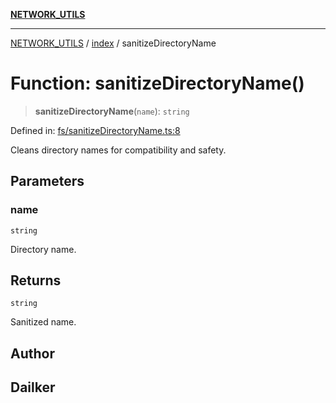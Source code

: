 [**NETWORK_UTILS**](../../README.md)

***

[NETWORK_UTILS](../../README.md) / [index](../README.md) / sanitizeDirectoryName

# Function: sanitizeDirectoryName()

> **sanitizeDirectoryName**(`name`): `string`

Defined in: [fs/sanitizeDirectoryName.ts:8](https://github.com/dailker/everyutil/blob/7c30ec40bbb398255a9be572db0a537e8bcb9c11/src/fs/sanitizeDirectoryName.ts#L8)

Cleans directory names for compatibility and safety.

## Parameters

### name

`string`

Directory name.

## Returns

`string`

Sanitized name.

## Author

## Dailker
